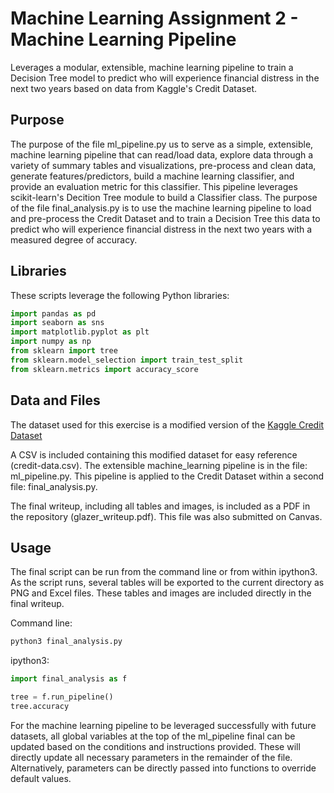 # Machine Learning Assignment 2 - Machine Learning Pipeline
Leverages a modular, extensible, machine learning pipeline to train a Decision
Tree model to predict who will experience financial distress in the next two
years based on data from Kaggle's Credit Dataset.

## Purpose
The purpose of the file ml_pipeline.py us to serve as a simple, extensible,
machine learning pipeline that can read/load data, explore data through
a variety of summary tables and visualizations, pre-process and clean data,
generate features/predictors, build a machine learning classifier, and
provide an evaluation metric for this classifier. This pipeline leverages
scikit-learn's Decition Tree module to build a Classifier class. The purpose
of the file final_analysis.py is to use the machine learning pipeline to
load and pre-process the Credit Dataset and to train a Decision Tree this data
to predict who will experience financial distress in the next two years
with a measured degree of accuracy.

## Libraries
These scripts leverage the following Python libraries:

```python
import pandas as pd
import seaborn as sns
import matplotlib.pyplot as plt
import numpy as np
from sklearn import tree
from sklearn.model_selection import train_test_split
from sklearn.metrics import accuracy_score
```

## Data and Files
The dataset used for this exercise is a modified version of the
[Kaggle Credit Dataset](https://www.kaggle.com/c/GiveMeSomeCredit/data)

A CSV is included containing this modified dataset for easy reference
(credit-data.csv). The extensible machine_learning pipeline is in the file:
ml_pipeline.py. This pipeline is applied to the Credit Dataset within a
second file: final_analysis.py.

The final writeup, including all tables and images, is included as a PDF in
the repository (glazer_writeup.pdf). This file was also submitted on Canvas.

## Usage
The final script can be run from the command line or from within ipython3.
As the script runs, several tables will be exported to the current directory
as PNG and Excel files. These tables and images are included directly
in the final writeup.

Command line:

```bash
python3 final_analysis.py
```

ipython3:

```python
import final_analysis as f

tree = f.run_pipeline()
tree.accuracy
```

For the machine learning pipeline to be leveraged successfully with future
datasets, all global variables at the top of the ml_pipeline final can
be updated based on the conditions and instructions provided. These will
directly update all necessary parameters in the remainder of the file.
Alternatively, parameters can be directly passed into functions to override
default values.

